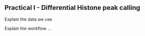 ## Practical I - Differential Histone peak calling

Explain the data we use 

Explain the workflow ...

